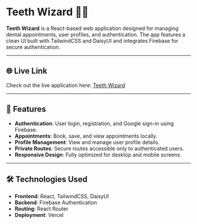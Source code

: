 # Teeth Wizard 🦷✨

**Teeth Wizard** is a React-based web application designed for managing dental appointments, user profiles, and authentication. The app features a clean UI built with TailwindCSS and DaisyUI and integrates Firebase for secure authentication.

---

## 🌐 Live Link

Check out the live application here: [Teeth Wizard](https://your-project-name.vercel.app)

---

## 🚀 Features

- **Authentication**: User login, registration, and Google sign-in using Firebase.
- **Appointments**: Book, save, and view appointments locally.
- **Profile Management**: View and manage user profile details.
- **Private Routes**: Secure routes accessible only to authenticated users.
- **Responsive Design**: Fully optimized for desktop and mobile screens.

---

## 🛠️ Technologies Used

- **Frontend**: React, TailwindCSS, DaisyUI
- **Backend**: Firebase Authentication
- **Routing**: React Router
- **Deployment**: Vercel
